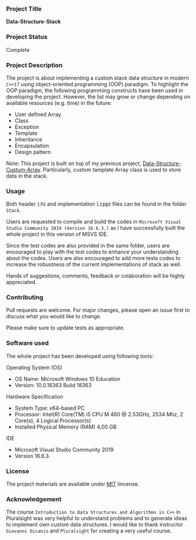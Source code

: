 ### Project Title
 **Data-Structure-Stack**

### Project Status
Complete


### Project Description
The project is about implementing a custom stack data structure in modern `C++17` using object-oriented programming (OOP) paradigm. To highlight the OOP paradigm, the following programming constructs have been used in developing the project. However, the list may grow or change depending on available resources (e.g. time) in the future:

  - User defined Array
  - Class
  - Exception
  - Template
  - Inheritance
  - Encapsulation
  - Design pattern

Note: This project is built on top of my previous project, [Data-Structure-Custum-Array](https://github.com/rauts/Data-Structure-Custum-Array). Particularly, custom tamplate Array class is used to store data in the stack.


### Usage
Both header (.h) and implementation (.cpp) files can be found in the folder `Stack`. 

Users are requested to compile and build the codes in `Microsoft Visual Studio Community 2019 (Version 16.6.3.)` as I have successfully built the whole project in this version of MSVS IDE. 

Since the test codes are also provided in the same folder, users are encouraged to play with the test codes to enhance your understanding about the codes. Users are also encouraged to add more tests codes to increase the robustness of the current implementations of stack as well. 

Hands of suggestions, comments, feedback or colaboration will be highly appreciated.  
 

### Contributing
Pull requests are welcome. For major changes, please open an issue first to discuss what you would like to change.

Please make sure to update tests as appropriate.

### Software used
The whole project has been developed using following tools:

Operating System (OS)
  - OS Name:	Microsoft Windows 10 Education
  - Version:	10.0.18363 Build 18363
  
  Hardware Specification
  - System Type:	x64-based PC
  - Processor:	Intel(R) Core(TM) i5 CPU  M 460  @ 2.53GHz, 2534 Mhz, 2 Core(s), 4 Logical Processor(s)
  - Installed Physical Memory (RAM)	4,00 GB


IDE
  - Microsoft Visual Studio Community 2019 
  - Version 16.6.3. 
 

### License

The project materials are available under [MIT](https://choosealicense.com/licenses/mit/) lincense.

### Acknowledgement

The course `Introduction to Data Structures and Algorithms in C++` in Pluralsight was very helpful to understand problems and to generate ideas to implement own custom data structures. I would like to thank instructor `Giovanni Dicanio` and `Pluralsight` for creating a very useful course.  
